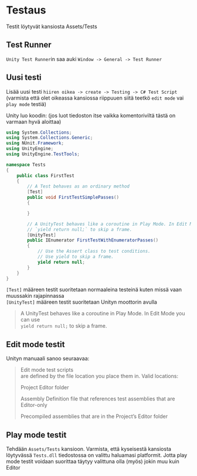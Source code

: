 # Testaus
Testit löytyvät kansiosta Assets/Tests <br/>
## Test Runner
`Unity Test Runner`in saa auki `Window -> General -> Test Runner`

## Uusi testi
Lisää uusi testi `hiiren oikea -> create -> Testing -> C# Test Script` (varmista että olet oikeassa kansiossa riippuuen siitä teetkö `edit mode` vai `play mode` testiä)

Unity luo koodin: (jos luot tiedoston itse vaikka komentoriviltä tästä on varmaan hyvä aloittaa)
```C#
using System.Collections;
using System.Collections.Generic;
using NUnit.Framework;
using UnityEngine;
using UnityEngine.TestTools;

namespace Tests
{
    public class FirstTest
    {
        // A Test behaves as an ordinary method
        [Test]
        public void FirstTestSimplePasses()
        {

        }

        // A UnityTest behaves like a coroutine in Play Mode. In Edit Mode you can use
        // `yield return null;` to skip a frame.
        [UnityTest]
        public IEnumerator FirstTestWithEnumeratorPasses()
        {
            // Use the Assert class to test conditions.
            // Use yield to skip a frame.
            yield return null;
        }
    }
}
```
`[Test]` määreen testit suoritetaan normaaleina testeinä kuten missä vaan muussakin rajapinnassa <br/>
`[UnityTest]` määreen testit suoritetaan Unityn moottorin avulla <br/>

>A UnityTest behaves like a coroutine in Play Mode. In Edit Mode you can use <br/>
>`yield return null;` to skip a frame.




## Edit mode testit
Unityn manuaali sanoo seuraavaa: 

>Edit mode test scripts <br/>
>are defined by the file location you place them in. Valid locations:
>
>Project Editor folder
>
>Assembly Definition file that references test assemblies that are Editor-only
>
>Precompiled assemblies that are in the Project’s Editor folder

## Play mode testit
Tehdään `Assets/Tests` kansioon. Varmista, että kyseisestä kansiosta löytyvässä `Tests.dll` tiedostossa on valittu haluamasi platformit. Jotta play mode testit voidaan suorittaa täytyy valittuna olla (myös) jokin muu kuin Editor
